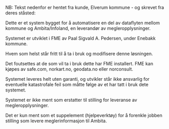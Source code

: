 NB: Tekst nedenfor er hentet fra kunde, Elverum kommune - og skrevet fra deres ståsted:

Dette er et system bygget for å automatisere en del av dataflyten mellom kommune og Ambita/Infoland, en leverandør av megleropplysninger.

Systemet er utviklet i FME av Paal Sigvald A. Pedersen, under Enebakk kommune.

Hvem som helst står fritt til å ta i bruk og modifisere denne løsningen.

Det foutsettes at de som vil ta i bruk dette har FME installert. FME kan kjøpes av safe.com, norkart.no, geodata.no eller norconsult.

Systemet leveres helt uten garanti, og utvikler står ikke ansvarlig for eventuelle katastrofale feil som måtte følge av et har tatt i bruk dete systemet.

Systemet er ikke ment som erstatter til stilling for leveranse av megleropplysninger.

Det er kun ment som et suppelement (hjelpeverktøy) for å forenkle jobben stilling som levere meglerinformasjon til Ambita.


